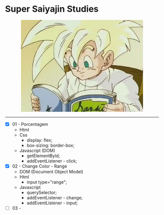 # Super Saiyajin Studies

<p align="center">
  <img src="/images/super-saiyajin.jpg" width="400">
</p>
<hr />

- [x] 01 - Porcentagem
  - Html
  - Css
    - display: flex;
    - box-sizing: border-box;
  - Javascript (DOM)
    - getElementById;
    - addEventListener - click;
- [x] 02 - Change Color - Range
  - DOM (Document Object Model)  
  - Html
    - input type="range";
  - Javascript
    - querySelector;
    - addEventListener - change;
    - addEventListener - input;  
- [ ] 03 -
